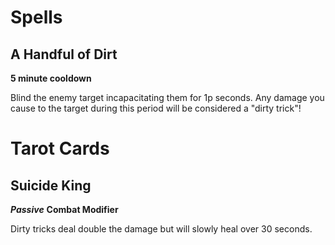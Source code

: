 # Spells

## A Handful of Dirt
**5 minute cooldown**

Blind the enemy target incapacitating them for 1p seconds. Any damage you cause to the target during this period will be considered a "dirty trick"!

# Tarot Cards

## Suicide King
***Passive*** **Combat Modifier**

Dirty tricks deal double the damage but will slowly heal over 30 seconds.
